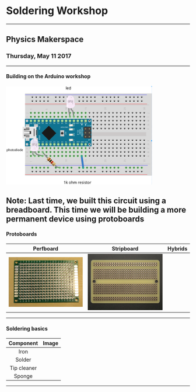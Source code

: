 # Soldering Workshop
--------------------
## Physics Makerspace
### Thursday, May 11 2017
---
#### Building on the Arduino workshop
<img src="/images/completedBreadboard.png" width="400">

Note:
Last time, we built this circuit using a breadboard. This time we will be building a more permanent device using protoboards
---
#### Protoboards
Perfboard | Stripboard | Hybrids
:---:|:---:|:---:
<img src="/images/protoboard.JPG" width="400"> | <img src="/images/protoboardRails.jpg" width="400"> |
---
#### Soldering basics
Component | Image
:---:|:---:
Iron |
Solder |
Tip cleaner |
Sponge | 
---
####
